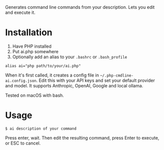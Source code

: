 Generates command line commands from your description. Lets you edit and execute it.

# Installation

1. Have PHP installed
2. Put ai.php somewhere
3. Optionally add an alias to your `.bashrc` or `.bash_profile`

```
alias ai="php path/to/your/ai.php"
```

When it's first called, it creates a config file in `~/.php-cmdline-ai.config.json`. Edit this with your API keys and set your default provider and model. It supports Anthropic, OpenAI, Google and local ollama.

Tested on macOS with bash.

# Usage

```
$ ai description of your command
```

Press enter, wait. Then edit the resulting command, press Enter to execute, or ESC to cancel.
